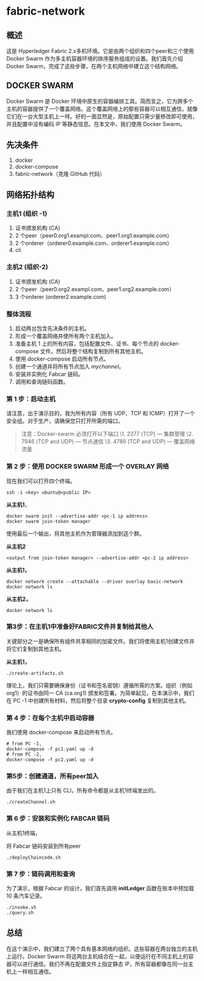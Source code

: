 # fabric-network
## 概述

这是 Hyperledger Fabric 2.x多机环境。它是由两个组织和四个peer和三个使用 Docker Swarm 作为多主机容器环境的排序服务组成的设置。我们首先介绍Docker Swarm，完成了这些步骤，在两个主机网络中建立这个结构网络。

## **DOCKER SWARM**

Docker Swarm 是 Docker 环境中原生的容器编排工具。简而言之，它为跨多个主机的容器提供了一个覆盖网络。这个覆盖网络上的那些容器可以相互通信，就像它们在一台大型主机上一样。好的一面显然是，原始配置只需少量修改即可使用，并且配置中没有编码 IP 等静态信息。在本文中，我们使用 Docker Swarm。

## **先决条件**

1. docker
2. docker-compose
3. fabric-network（克隆 GitHub 代码）



## **网络拓扑结构**

### **主机1 (组织 -1)**

1. 证书颁发机构 (CA)
2. 2 个peer（peer0.org1.exampl.com、peer1.org1.example.com）
3. 2 个orderer（orderer0.example.com、orderer1.example.com）
4. cli

### **主机2 (组织-2)**

1. 证书颁发机构 (CA)
2. 2 个peer（peer0.org2.exampl.com、peer1.org2.example.com）
3. 3 个orderer (orderer2.example.com)

### **整体流程**

1. 启动两台包含先决条件的主机。
2. 形成一个覆盖网络并使所有两个主机加入。
3. 准备主机 1 上的所有内容，包括配置文件、证书、每个节点的 docker-compose 文件。然后将整个结构复制到所有其他主机。
4. 使用 docker-compose 启动所有节点。
5. 创建一个通道并将所有节点加入 *mychannel*。
6. 安装并实例化 Fabcar 链码。
7. 调用和查询链码函数。

### **第 1 步：启动主机**

请注意，出于演示目的，我为所有内容（所有 UDP、TCP 和 ICMP）打开了一个安全组。对于生产，请确保您只打开所需的端口。

> 注意：Docker-swarm 必须打开以下端口
> \1. 2377 (TCP) — 集群管理
> \2. 7946 (TCP and UDP) — 节点通信
> \3. 4789 (TCP and UDP) — 覆盖网络流量

### **第 2 步：使用 DOCKER SWARM 形成一个 OVERLAY 网络**

现在我们可以打开四个终端。

```
ssh -i <key> ubuntu@<public IP>
```

**从主机1**，

```
docker swarm init --advertise-addr <pc-1 ip address>
docker swarm join-token manager
```

使用最后一个输出，将其他主机作为管理器添加到这个群。

**从主机2**

```
<output from join-token manager> --advertise-addr <pc-2 ip address>
```

**从主机1，**

```
docker network create --attachable --driver overlay basic-network
docker network ls
```

**从主机2，**

```
docker network ls
```



### **第3步：在主机1中准备好FABRIC文件并复制给其他人**

关键部分之一是确保所有组件共享相同的加密文件。我们将使用主机1创建文件并将它们复制到其他主机。

**从主机1，**

```
./create-artifacts.sh
```

理论上，我们只需要确保身份（证书和签名密钥）遵循所需的方案。组织（例如 org1）的证书由同一 CA (ca.org1) 颁发和签署。为简单起见，在本演示中，我们在 PC -1 中创建所有材料，然后将整个目录 **crypto-config** 复制到其他主机。

### **第 4 步：在每个主机中启动容器**

我们使用 docker-compose 来启动所有节点。

```
# from PC -1,
docker-compose -f pc1.yaml up -d
# from PC -2,
docker-compose -f pc2.yaml up -d
```

### **第5步：创建通道，所有peer加入**

由于我们在主机1上只有 CLI，所有命令都是从主机1终端发出的。

```
./createChannel.sh
```

### **第 6 步：安装和实例化 FABCAR 链码**

从主机1终端，

将 Fabcar 链码安装到所有peer

```
./deployChaincode.sh
```

### **第 7 步：链码调用和查询**

为了演示，根据 Fabcar 的设计，我们首先调用 **initLedger** 函数在账本中预加载 10 条汽车记录。

```
./invoke.sh
./query.sh
```

## **总结**

在这个演示中，我们建立了两个具有基本网络的组织。这些容器在两台独立的主机上运行。Docker Swarm 将这两台主机结合在一起，以便运行在不同主机上的容器可以进行通信。我们不再在配置文件上指定静态 IP，所有容器都像在同一台主机上一样相互通信。

